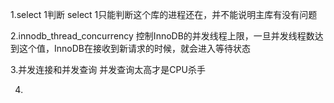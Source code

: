 1.select 1判断
	select 1只能判断这个库的进程还在，并不能说明主库有没有问题

2.innodb_thread_concurrency
	控制InnoDB的并发线程上限，一旦并发线程数达到这个值，InnoDB在接收到新请求的时候，就会进入等待状态

3.并发连接和并发查询
	并发查询太高才是CPU杀手

4.

